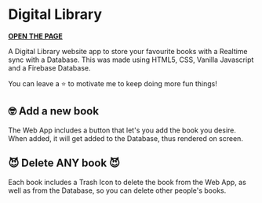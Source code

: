 # Digital Library
__[OPEN THE PAGE](https://1063551.github.io/Digital-Library/)__

A Digital Library website app to store your favourite books with a Realtime sync with a Database.
This was made using HTML5, CSS, Vanilla Javascript and a Firebase Database.

You can leave a ⭐️ to motivate me to keep doing more fun things!

## 🤓 Add a new book
The Web App includes a button that let's you add the book you desire. When added, it will get added to the Database, thus rendered on screen.

## 😈 Delete ANY book 😈
Each book includes a Trash Icon to delete the book from the Web App, as well as from the Database, so you can delete other people's books.
